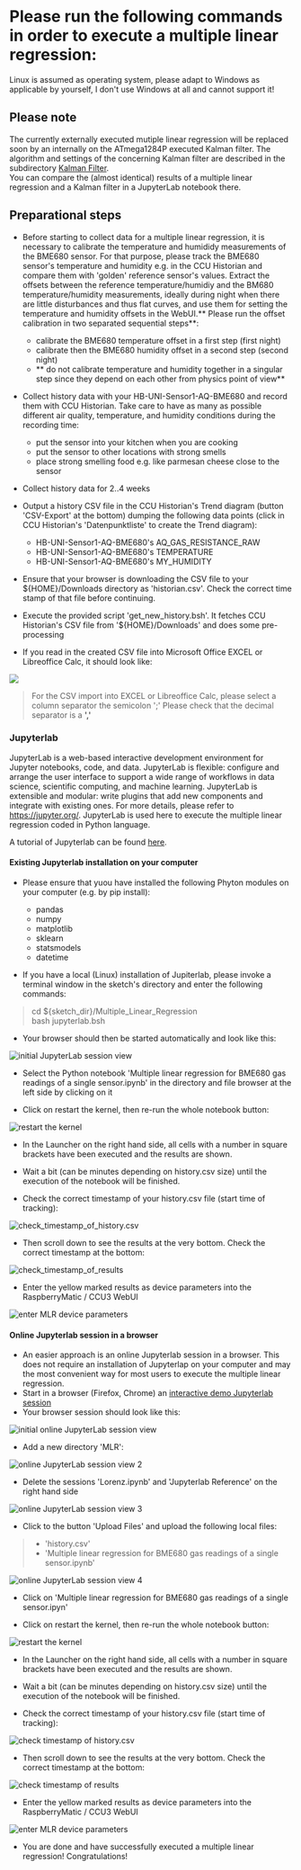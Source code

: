 # Please run the following commands in order to execute a multiple linear regression:
Linux is assumed as operating system, please adapt to Windows as applicable by yourself, I don't use Windows at all and cannot support it!

## Please note

The currently externally executed mutiple linear regression will be replaced soon by an internally on the ATmega1284P executed Kalman filter. The algorithm and settings of the concerning Kalman filter are described in the subdirectory [Kalman  Filter](../Kalman_Filter).  
You can compare the (almost identical) results of a multiple linear regression and a Kalman filter in a JupyterLab notebook there.

## Preparational steps

- Before starting to collect data for a multiple linear regression, it is necessary to calibrate the temperature and humididy measurements of the BME680 sensor. For that purpose, please track the BME680 sensor's temperature and humidity e.g. in the CCU Historian and compare them with 'golden' reference sensor's values. Extract the offsets between the reference temperature/humidiy and the BM680 temperature/humidity measurements, ideally during night when there are little disturbances and thus flat curves, and use them for setting the temperature and humidity offsets in the WebUI.** Please run the offset calibration in two separated sequential steps**:
	+ calibrate the BME680 temperature offset in a first step (first night)
	+ calibrate then the BME680 humidity offset in a second step (second night)
	- ** do not calibrate temperature and humidity together in a singular step since they depend on each other from physics point of view**

- Collect history data with your HB-UNI-Sensor1-AQ-BME680 and record them with CCU Historian.
	Take care to have as many as possible different air quality, temperature, and humidity conditions during the recording time:
	- put the sensor into your kitchen when you are cooking
	- put the sensor to other locations with strong smells
	- place strong smelling food e.g. like parmesan cheese close to the sensor<br/>
- Collect history data for 2..4 weeks
- Output a history CSV file in the CCU Historian's Trend diagram (button 'CSV-Export' at the bottom) dumping the following data points (click in CCU Historian's 'Datenpunktliste' to create the Trend diagram):

	- HB-UNI-Sensor1-AQ-BME680's AQ_GAS_RESISTANCE_RAW
	- HB-UNI-Sensor1-AQ-BME680's TEMPERATURE
	- HB-UNI-Sensor1-AQ-BME680's MY_HUMIDITY <br/>

- Ensure that your browser is downloading the CSV file to your ${HOME}/Downloads directory as 'historian.csv'. Check the correct time stamp of that file before continuing. <br/>

- Execute the provided script 'get_new_history.bsh'. It fetches CCU Historian's CSV file from '${HOME}/Downloads' and does some pre-processing<br/>

- If you read in the created CSV file into Microsoft Office EXCEL or Libreoffice Calc, it should look like:

 ![ ](./EXCEL_Calc_view.png  "converted CSV view in EXCEL/Calc")

 >For the CSV import into EXCEL or Libreoffice Calc, please select a column separator the semicolon ';'
 Please check that the decimal separator is a **','**
 
### Jupyterlab

JupyterLab is a web-based interactive development environment for Jupyter notebooks, code, and data. JupyterLab is flexible: configure and arrange the user interface to support a wide range of workflows in data science, scientific computing, and machine learning. JupyterLab is extensible and modular: write plugins that add new components and integrate with existing ones.
For more details, please refer to https://jupyter.org/.
JupyterLab is used here to execute the multiple linear regression coded in Python language.

A tutorial of Jupyterlab can be found [here](https://www.tutorialspoint.com/jupyter/jupyterlab_installation_and_getting_started.htm).


#### Existing Jupyterlab installation on your computer

- Please ensure that yuou have installed the following Phyton modules on your computer (e.g. by pip install):
	+ pandas
	+ numpy
	+ matplotlib
	+ sklearn
	+ statsmodels
	+ datetime


- If you have a local (Linux) installation of Jupiterlab, please invoke a terminal window in the sketch's directory and enter the following commands:

>cd ${sketch_dir}/Multiple_Linear_Regression<br/>
>bash jupyterlab.bsh<br/>

- Your browser should then be started automatically and look like this:

![initial JupyterLab session view](./Jupyterlab_initial.png  "initial JupyterLab session view")

- Select the Python notebook 'Multiple linear regression for BME680 gas readings of a single sensor.ipynb' in the directory and file browser at the left side by clicking on it

- Click on restart the kernel, then re-run the whole notebook button:

![restart the kernel](./Restart_the_kernel.png  "Restart the kernel")

- In the Launcher on the right hand side, all cells with a number in square brackets have been executed and the results are shown.

- Wait a bit (can be minutes depending on history.csv size) until the execution of the notebook will be finished.

- Check the correct timestamp of your history.csv file (start time of tracking):


![check_timestamp_of_history.csv](./check_timestamp_of_history.csv_head_line.png  "check timestamp of history.csv")


- Then scroll down to see the results at the very bottom. Check the correct timestamp at the bottom:


![check_timestamp_of_results](./Results_of_multiple_linear_regression.png  "check timestamp of results")


- Enter the yellow marked results as device parameters into the RaspberryMatic / CCU3 WebUI


![enter MLR device parameters](../Images/Setting_of_device_parameters_in_WebUI.png  "enter MLR device parameters")




#### Online Jupyterlab session in a browser

- An easier approach is an online Jupyterlab session in a browser. This does not require an installation of Jupyterlap on your computer and may the most convenient way for most users to execute the multiple linear regression.
- Start in a browser (Firefox, Chrome) an [interactive demo Jupyterlab session](https://mybinder.org/v2/gh/jupyterlab/jupyterlab-demo/master?urlpath=lab/tree/demo)
- Your browser session should look like this:

![initial online JupyterLab session view](./Online_Jupyterlab_1.png  "initial online JupyterLab session view")

- Add a new directory 'MLR':

![online JupyterLab session view 2](./Online_Jupyterlab_2.png  "online JupyterLab session view 2")

- Delete the sessions 'Lorenz.ipynb' and 'Jupyterlab Reference' on the right hand side

![online JupyterLab session view 3](./Online_Jupyterlab_3.png  "online JupyterLab session view 3")

- Click to the button 'Upload Files' and upload the following local files:

> 	+ 'history.csv'
> 	+ 'Multiple linear regression for BME680 gas readings of a single sensor.ipynb'

![online JupyterLab session view 4](./Online_Jupyterlab_4.png  "online JupyterLab session view 4")

- Click on 'Multiple linear regression for BME680 gas readings of a single sensor.ipyn'

- Click on restart the kernel, then re-run the whole notebook button:

![restart the kernel](./Restart_the_kernel.png  "Restart the kernel")

- In the Launcher on the right hand side, all cells with a number in square brackets have been executed and the results are shown.

- Wait a bit (can be minutes depending on history.csv size) until the execution of the notebook will be finished.

- Check the correct timestamp of your history.csv file (start time of tracking):


![check timestamp of history.csv](./check_timestamp_of_history.csv_head_line.png  "check timestamp of history.csv")


- Then scroll down to see the results at the very bottom. Check the correct timestamp at the bottom:


![check timestamp of results](./Results_of_multiple_linear_regression.png  "check timestamp of results")


- Enter the yellow marked results as device parameters into the RaspberryMatic / CCU3 WebUI


![enter MLR device parameters](../Images/Setting_of_device_parameters_in_WebUI.png  "enter MLR device parameters")


- You are done and have successfully executed a multiple linear regression! Congratulations!


